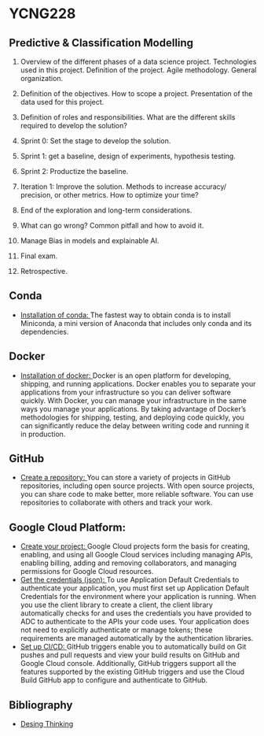 # YCNG228
## Predictive &amp; Classification Modelling

1. Overview of the different phases of a data science project. Technologies used in this project. Definition of the project. Agile methodology. General organization.

2. Definition of the objectives. How to scope a project. Presentation of the data used for this project.

3. Definition of roles and responsibilities. What are the different skills required to develop the solution?

4. Sprint 0: Set the stage to develop the solution.

5. Sprint 1: get a baseline, design of experiments, hypothesis testing. 

6. Sprint 2: Productize the baseline.

7. Iteration 1: Improve the solution. Methods to increase accuracy/ precision, or other metrics. How to optimize your time?

8. End of the exploration and long-term considerations. 

9. What can go wrong? Common pitfall and how to avoid it. 

10. Manage Bias in models and explainable AI.

11. Final exam.

12. Retrospective.

## Conda
  - [Installation of conda: ](https://docs.conda.io/projects/conda/en/latest/user-guide/install/)The fastest way to obtain conda is to install Miniconda, a mini version of Anaconda that includes only conda and its dependencies.

## Docker
  - [Installation of docker: ](https://docs.docker.com/get-docker/)Docker is an open platform for developing, shipping, and running applications. Docker enables you to separate your applications from your infrastructure so you can deliver software quickly. With Docker, you can manage your infrastructure in the same ways you manage your applications. By taking advantage of Docker’s methodologies for shipping, testing, and deploying code quickly, you can significantly reduce the delay between writing code and running it in production.

## GitHub
  - [Create a repository: ](https://docs.github.com/en/get-started/quickstart/create-a-repo) You can store a variety of projects in GitHub repositories, including open source projects. With open source projects, you can share code to make better, more reliable software. You can use repositories to collaborate with others and track your work.
  
## Google Cloud Platform:
  - [Create your project: ](https://cloud.google.com/resource-manager/docs/creating-managing-projects)Google Cloud projects form the basis for creating, enabling, and using all Google Cloud services including managing APIs, enabling billing, adding and removing collaborators, and managing permissions for Google Cloud resources.
  - [Get the credentials (json): ](https://cloud.google.com/docs/authentication/client-libraries)To use Application Default Credentials to authenticate your application, you must first set up Application Default Credentials for the environment where your application is running. When you use the client library to create a client, the client library automatically checks for and uses the credentials you have provided to ADC to authenticate to the APIs your code uses. Your application does not need to explicitly authenticate or manage tokens; these requirements are managed automatically by the authentication libraries.
  - [Set up CI/CD: ](https://cloud.google.com/build/docs/automating-builds/github/build-repos-from-github) GitHub triggers enable you to automatically build on Git pushes and pull requests and view your build results on GitHub and Google Cloud console. Additionally, GitHub triggers support all the features supported by the existing GitHub triggers and use the Cloud Build GitHub app to configure and authenticate to GitHub.
 
## Bibliography
* [Desing Thinking](https://readings.design/PDF/Tim%20Brown,%20Design%20Thinking.pdf)
